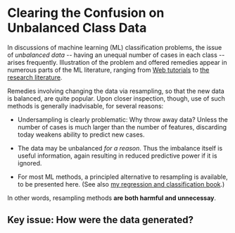 # Clearing the Confusion on Unbalanced Class Data 

In discussions of machine learning (ML) classification problems, 
the issue of *unbalanced data* -- having an unequal number of cases in
each class -- arises frequently.  Illustration of the problem and
offered remedies appear in numerous parts of the ML literature, ranging
from [Web tutorials](https://www.datacamp.com/community/tutorials/diving-deep-imbalanced-data)
to [the research literature](https://link.springer.com/article/10.1186/s40537-018-0151-6#Sec2).

Remedies involving changing the data via resampling, so that the new
data is balanced, are quite popular.  Upon closer inspection, though,
use of such methods is generally inadvisable, for several reasons:

* Undersampling is clearly problematic:  Why throw away data?  Unless
  the number of cases is much larger than the number of features,
discarding today weakens ability to predict new cases.

* The data may be unbalanced *for a reason*.  Thus the imbalance itself
  is useful information, again resulting in reduced predictive power if
it is ignored.

* For most ML methods, a principled alternative to resampling is
  available, to be presented here.  (See also
[my regression and classification
book](https://books.google.com/books?id=IHs2DwAAQBAJ&printsec=frontcover&dq=matloff&hl=en&newbks=1&newbks_redir=0&sa=X&ved=2ahUKEwje9LbA5dLmAhVJsZ4KHTvdADIQ6AEwAHoECAQQAg#v=onepage&q=matloff&f=false).)

In other words, resampling methods **are both harmful and unnecessay**.

## Key issue:  How were the data generated?



